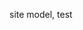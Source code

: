 ﻿<properties
	pageTitle="Site model"
    pageName="sitemodel"
    parentPageId="18371"
/>

site model, test